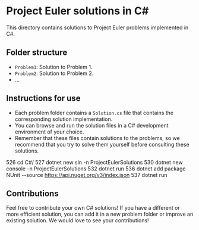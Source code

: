 # Project Euler solutions in C#

This directory contains solutions to Project Euler problems implemented in C#.

## Folder structure

- `Problem1`: Solution to Problem 1.
- `Problem2`: Solution to Problem 2.
- ...

## Instructions for use

- Each problem folder contains a `Solution.cs` file that contains the corresponding solution implementation.
- You can browse and run the solution files in a C# development environment of your choice.
- Remember that these files contain solutions to the problems, so we recommend that you try to solve them yourself before consulting these solutions.

 526  cd C#/
  527  dotnet new sln -n ProjectEulerSolutions
    530  dotnet new console -n ProjectEulerSolutions
  532  dotnet run
  536  dotnet add package NUnit --source https://api.nuget.org/v3/index.json
  537  dotnet run



## Contributions

Feel free to contribute your own C# solutions! If you have a different or more efficient solution, you can add it in a new problem folder or improve an existing solution. We would love to see your contributions!